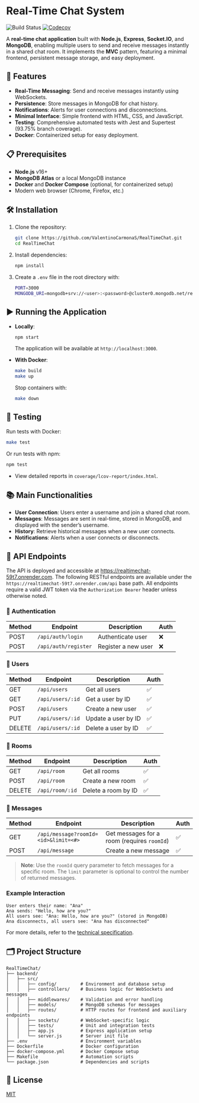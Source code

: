 # Real-Time Chat System

![Build Status](https://github.com/ValentinoCarmonaS/RealTimeChat/actions/workflows/ci.yml/badge.svg)
[![Codecov](https://codecov.io/gh/ValentinoCarmonaS/RealTimeChat/branch/main/graph/badge.svg)](https://codecov.io/gh/ValentinoCarmonaS/RealTimeChat)

A **real-time chat application** built with **Node.js**, **Express**,
**Socket.IO**, and **MongoDB**, enabling multiple users to send and receive
messages instantly in a shared chat room. It implements the **MVC** pattern,
featuring a minimal frontend, persistent message storage, and easy deployment.

## 🚀 Features

- **Real-Time Messaging**: Send and receive messages instantly using WebSockets.
- **Persistence**: Store messages in MongoDB for chat history.
- **Notifications**: Alerts for user connections and disconnections.
- **Minimal Interface**: Simple frontend with HTML, CSS, and JavaScript.
- **Testing**: Comprehensive automated tests with Jest and Supertest (93.75%
  branch coverage).
- **Docker**: Containerized setup for easy deployment.

## 📋 Prerequisites

- **Node.js** v16+
- **MongoDB Atlas** or a local MongoDB instance
- **Docker** and **Docker Compose** (optional, for containerized setup)
- Modern web browser (Chrome, Firefox, etc.)

## 🛠️ Installation

1. Clone the repository:

      ```bash
      git clone https://github.com/ValentinoCarmonaS/RealTimeChat.git
      cd RealTimeChat
      ```

2. Install dependencies:

      ```bash
      npm install
      ```

3. Create a `.env` file in the root directory with:

      ```bash
      PORT=3000
      MONGODB_URI=mongodb+srv://<user>:<password>@cluster0.mongodb.net/realtime-chat?retryWrites=true&w=majority
      ```

## ▶️ Running the Application

- **Locally**:

     ```bash
     npm start
     ```

     The application will be available at `http://localhost:3000`.

- **With Docker**:

     ```bash
     make build
     make up
     ```

     Stop containers with:

     ```bash
     make down
     ```

## 🧪 Testing

Run tests with Docker:

```bash
make test
```

Or run tests with npm:

```bash
npm test
```

- View detailed reports in `coverage/lcov-report/index.html`.

## 📚 Main Functionalities

- **User Connection**: Users enter a username and join a shared chat room.
- **Messages**: Messages are sent in real-time, stored in MongoDB, and displayed
  with the sender’s username.
- **History**: Retrieve historical messages when a new user connects.
- **Notifications**: Alerts when a user connects or disconnects.

## 📡 API Endpoints

The API is deployed and accessible at https://realtimechat-59t7.onrender.com.
The following RESTful endpoints are available under the
`https://realtimechat-59t7.onrender.com/api` base path. All endpoints require a
valid JWT token via the `Authorization Bearer` header unless otherwise noted.

### 🔐 Authentication

| Method | Endpoint             | Description         | Auth |
| ------ | -------------------- | ------------------- | ---- |
| POST   | `/api/auth/login`    | Authenticate user   | ❌   |
| POST   | `/api/auth/register` | Register a new user | ❌   |

### 👤 Users

| Method | Endpoint         | Description         | Auth |
| ------ | ---------------- | ------------------- | ---- |
| GET    | `/api/users`     | Get all users       | ✅   |
| GET    | `/api/users/:id` | Get a user by ID    | ✅   |
| POST   | `/api/users`     | Create a new user   | ✅   |
| PUT    | `/api/users/:id` | Update a user by ID | ✅   |
| DELETE | `/api/users/:id` | Delete a user by ID | ✅   |

### 🧩 Rooms

| Method | Endpoint        | Description         | Auth |
| ------ | --------------- | ------------------- | ---- |
| GET    | `/api/room`     | Get all rooms       | ✅   |
| POST   | `/api/room`     | Create a new room   | ✅   |
| DELETE | `/api/room/:id` | Delete a room by ID | ✅   |

### 💬 Messages

| Method | Endpoint                             | Description                                 | Auth |
| ------ | ------------------------------------ | ------------------------------------------- | ---- |
| GET    | `/api/message?roomId=<id>&limit=<#>` | Get messages for a room (requires `roomId`) | ✅   |
| POST   | `/api/message`                       | Create a new message                        | ✅   |

> **Note**: Use the `roomId` query parameter to fetch messages for a specific
> room. The `limit` parameter is optional to control the number of returned
> messages.

### Example Interaction

```
User enters their name: "Ana"
Ana sends: "Hello, how are you?"
All users see: "Ana: Hello, how are you?" (stored in MongoDB)
Ana disconnects, all users see: "Ana has disconnected"
```

For more details, refer to the [technical specification](docs/statement.md).

## 🗂️ Project Structure

```
RealTimeChat/
├── backend/
│   ├── src/
│   │   ├── config/         # Environment and database setup
│   │   ├── controllers/    # Business logic for WebSockets and messages
│   │   ├── middlewares/    # Validation and error handling
│   │   ├── models/         # MongoDB schemas for messages
│   │   ├── routes/         # HTTP routes for frontend and auxiliary endpoints
│   │   ├── sockets/        # WebSocket-specific logic
│   │   ├── tests/          # Unit and integration tests
│   │   ├── app.js          # Express application setup
│   │   └── server.js       # Server init file
├── .env                    # Environment variables
├── Dockerfile              # Docker configuration
├── docker-compose.yml      # Docker Compose setup
├── Makefile                # Automation scripts
└── package.json            # Dependencies and scripts
```

## 📜 License

[MIT](LICENSE)
